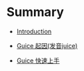 # Summary

* [Introduction](README.md)

* [Guice 起因(发音juice)](chapter1/index.md)
* [Guice 快速上手](chapter2/index.md)